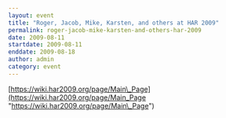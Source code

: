 ```yaml
---
layout: event
title: "Roger, Jacob, Mike, Karsten, and others at HAR 2009"
permalink: roger-jacob-mike-karsten-and-others-har-2009
date: 2009-08-11
startdate: 2009-08-11
enddate: 2009-08-18
author: admin
category: event
---
```


[https://wiki.har2009.org/page/Main\_Page](https://wiki.har2009.org/page/Main_Page "https://wiki.har2009.org/page/Main\_Page")

